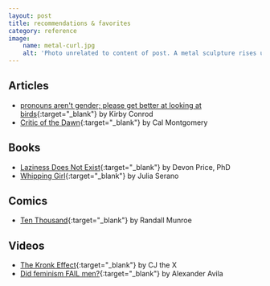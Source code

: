 ```yaml
---
layout: post
title: recommendations & favorites
category: reference
image:
    name: metal-curl.jpg
    alt: 'Photo unrelated to content of post. A metal sculpture rises up and curls into itself, with similar sculptures around it. Looking through the very center of the curve, an any-gender bathroom sign is visible.'
---
```


## Articles

- [pronouns aren't gender; please get better at looking at birds](https://kconrod.medium.com/pronouns-arent-gender-please-get-better-at-looking-at-birds-8e6310ef455a){:target="_blank"} by Kirby Conrod
- [Critic of the Dawn](http://raggededgemagazine.com/0501/0501cov.htm){:target="_blank"} by Cal Montgomery

## Books

- [Laziness Does Not Exist](https://bookshop.org/p/books/laziness-does-not-exist-devon-price/14871468){:target="_blank"} by Devon Price, PhD
- [Whipping Girl](https://bookshop.org/p/books/whipping-girl-lib-e-a-transsexual-woman-on-sexism-and-the-scapegoating-of-femininity-julia-serano/12413169){:target="_blank"} by Julia Serano

## Comics

- [Ten Thousand](https://xkcd.com/1053/){:target="_blank"} by Randall Munroe

## Videos

- [The Kronk Effect](https://www.youtube.com/watch?v=5Sz40XPPtKQ){:target="_blank"} by CJ the X
- [Did feminism FAIL men?](https://www.youtube.com/watch?v=UOhs9jxe4lM){:target="_blank"} by Alexander Avila
